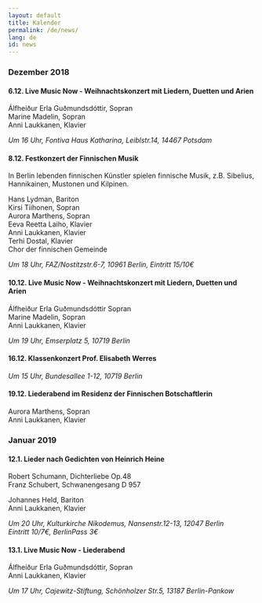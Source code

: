 ```yaml
---
layout: default
title: Kalender
permalink: /de/news/
lang: de
id: news
---
```

### Dezember 2018

#### 6.12. Live Music Now - Weihnachtskonzert mit Liedern, Duetten und Arien 

Álfheiður Erla Guðmundsdóttir, Sopran  
Marine Madelin, Sopran  
Anni Laukkanen, Klavier

_Um 16 Uhr, Fontiva Haus Katharina, Leiblstr.14, 14467 Potsdam_ 

#### 8.12. Festkonzert der Finnischen Musik  
    
In Berlin lebenden finnischen Künstler spielen finnische Musik, z.B. Sibelius, Hannikainen, Mustonen und Kilpinen.  

Hans Lydman, Bariton  
Kirsi Tiihonen, Sopran  
Aurora Marthens, Sopran  
Eeva Reetta Laiho, Klavier  
Anni Laukkanen, Klavier  
Terhi Dostal, Klavier  
Chor der finnischen Gemeinde  

_Um 18 Uhr, FAZ/Nostitzstr.6-7, 10961 Berlin, Eintritt 15/10€_

#### 10.12. Live Music Now - Weihnachtskonzert mit Liedern, Duetten und Arien  

Álfheiður Erla Guðmundsdóttir Sopran  
Marine Madelin, Sopran  
Anni Laukkanen, Klavier

_Um 19 Uhr, Emserplatz 5, 10719 Berlin_

#### 16.12. Klassenkonzert Prof. Elisabeth Werres

_Um 15 Uhr, Bundesallee 1-12, 10719 Berlin_  

#### 19.12. Liederabend im Residenz der Finnischen Botschaftlerin  
Aurora Marthens, Sopran  
Anni Laukkanen, Klavier

### Januar 2019

#### 12.1. Lieder nach Gedichten von Heinrich Heine  

Robert Schumann, Dichterliebe Op.48  
Franz Schubert, Schwanengesang D 957  

Johannes Held, Bariton  
Anni Laukkanen, Klavier  

_Um 20 Uhr, Kulturkirche Nikodemus, Nansenstr.12-13, 12047 Berlin_  
_Eintritt 10/7€, BerlinPass 3€_  

#### 13.1. Live Music Now - Liederabend  

Álfheiður Erla Guðmundsdóttir, Sopran  
Anni Laukkanen, Klavier  

_Um 17 Uhr, Cajewitz-Stiftung, Schönholzer Str.5, 13187 Berlin-Pankow_
